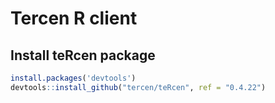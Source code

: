 # Tercen R client

## Install teRcen package

```R
install.packages('devtools')
devtools::install_github("tercen/teRcen", ref = "0.4.22")
```